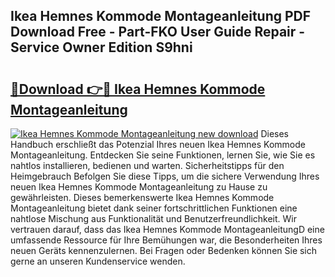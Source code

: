 ## Ikea Hemnes Kommode Montageanleitung PDF Download Free - Part-FKO User Guide Repair - Service Owner Edition S9hni

# <h2><a href="http://df6zup.blite.top/?on=Ikea+Hemnes+Kommode+Montageanleitung">🔗Download 👉🔴 Ikea Hemnes Kommode Montageanleitung</a></h2>

[![Ikea Hemnes Kommode Montageanleitung new download](https://i.imgur.com/lujVjoI.png)](http://df6zup.blite.top/?on=Ikea+Hemnes+Kommode+Montageanleitung)
Dieses Handbuch erschließt das Potenzial Ihres neuen Ikea Hemnes Kommode Montageanleitung. Entdecken Sie seine Funktionen, lernen Sie, wie Sie es nahtlos installieren, bedienen und warten. Sicherheitstipps für den Heimgebrauch Befolgen Sie diese Tipps, um die sichere Verwendung Ihres neuen Ikea Hemnes Kommode Montageanleitung zu Hause zu gewährleisten. Dieses bemerkenswerte Ikea Hemnes Kommode Montageanleitung bietet dank seiner fortschrittlichen Funktionen eine nahtlose Mischung aus Funktionalität und Benutzerfreundlichkeit. Wir vertrauen darauf, dass das Ikea Hemnes Kommode MontageanleitungD eine umfassende Ressource für Ihre Bemühungen war, die Besonderheiten Ihres neuen Geräts kennenzulernen. Bei Fragen oder Bedenken können Sie sich gerne an unseren Kundenservice wenden.
